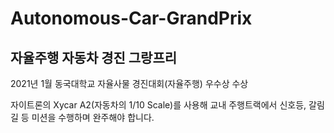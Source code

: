 # Autonomous-Car-GrandPrix

## 자율주행 자동차 경진 그랑프리

2021년 1월 동국대학교 자율사물 경진대회(자율주행) 우수상 수상

자이트론의 Xycar A2(자동차의 1/10 Scale)를 사용해 교내 주행트랙에서 신호등, 갈림길 등 미션을 수행하며 완주해야 합니다.


